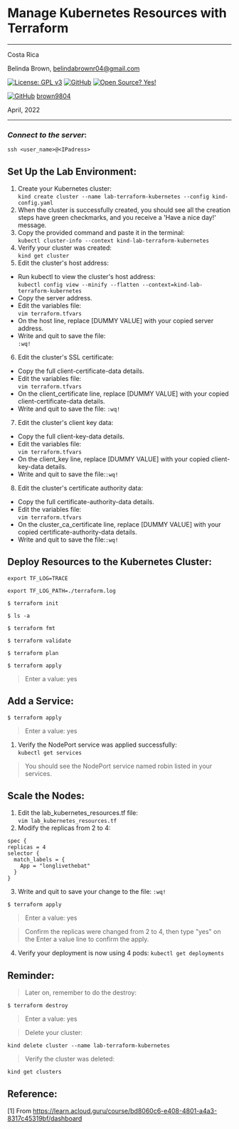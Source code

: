 # Manage Kubernetes Resources with Terraform

----------

Costa Rica

Belinda Brown, belindabrownr04@gmail.com

[![License: GPL v3](https://img.shields.io/badge/License-GPLv3-blue.svg)](https://www.gnu.org/licenses/gpl-3.0)
[![GitHub](https://badgen.net/badge/icon/github?icon=github&label)](https://github.com) [![Open Source? Yes!](https://badgen.net/badge/Open%20Source%20%3F/Yes%21/blue?icon=github)](https://github.com/Naereen/badges/)

[![GitHub](https://img.shields.io/badge/--181717?logo=github&logoColor=ffffff)](https://github.com/)
[brown9804](https://github.com/brown9804)

April, 2022

----------

### _Connect to the server_:

`ssh <user_name>@<IPadress>`

## Set Up the Lab Environment:
1. Create your Kubernetes cluster: <br/>
`kind create cluster --name lab-terraform-kubernetes --config kind-config.yaml`
2. When the cluster is successfully created, you should see all the creation steps have green checkmarks, and you receive a 'Have a nice day!' message.
3. Copy the provided command and paste it in the terminal: <br/>
`kubectl cluster-info --context kind-lab-terraform-kubernetes`
4. Verify your cluster was created: <br/>
`kind get cluster`
5. Edit the cluster's host address: <br/>
- Run kubectl to view the cluster's host address: <br/>
`kubectl config view --minify --flatten --context=kind-lab-terraform-kubernetes`
- Copy the server address.
- Edit the variables file: <br/>
`vim terraform.tfvars`
- On the host line, replace [DUMMY VALUE] with your copied server address.
- Write and quit to save the file: <br/>
`:wq!`
6. Edit the cluster's SSL certificate:
- Copy the full client-certificate-data details.
- Edit the variables file: <br/>
`vim terraform.tfvars`
- On the client_certificate line, replace [DUMMY VALUE] with your copied client-certificate-data details.
- Write and quit to save the file: `:wq!`
7. Edit the cluster's client key data:
- Copy the full client-key-data details.
- Edit the variables file: <br/>
`vim terraform.tfvars`
- On the client_key line, replace [DUMMY VALUE] with your copied client-key-data details.
- Write and quit to save the file:`:wq!`
8. Edit the cluster's certificate authority data: <br/>
- Copy the full certificate-authority-data details.
- Edit the variables file: <br/>
`vim terraform.tfvars`
- On the cluster_ca_certificate line, replace [DUMMY VALUE] with your copied certificate-authority-data details.
- Write and quit to save the file:`:wq!`


## Deploy Resources to the Kubernetes Cluster:

`export TF_LOG=TRACE`

`export TF_LOG_PATH=./terraform.log`

`$ terraform init`

`$ ls -a`

`$ terraform fmt`

`$ terraform validate`

`$ terraform plan`

`$ terraform apply`

> Enter a value: yes


## Add a Service:

`$ terraform apply`

> Enter a value: yes

1. Verify the NodePort service was applied successfully: <br/>
`kubectl get services`
> You should see the NodePort service named robin listed in your services.

## Scale the Nodes:
1. Edit the lab_kubernetes_resources.tf file: <br/>
`vim lab_kubernetes_resources.tf`
2. Modify the replicas from 2 to 4:
```
spec {
replicas = 4
selector {
  match_labels = {
    App = "longlivethebat"
  }
}
```
3. Write and quit to save your change to the file: `:wq!` 

`$ terraform apply`

> Enter a value: yes

> Confirm the replicas were changed from 2 to 4, then type "yes" on the Enter a value line to confirm the apply.
4. Verify your deployment is now using 4 pods:
`kubectl get deployments`

## Reminder:

> Later on, remember to do the destroy: <br/>

`$ terraform destroy`

> Enter a value: yes

> Delete your cluster: <br/>

`kind delete cluster --name lab-terraform-kubernetes`

> Verify the cluster was deleted: <br/>

`kind get clusters`


## Reference:

[1] From https://learn.acloud.guru/course/bd8060c6-e408-4801-a4a3-8317c45319bf/dashboard <br/>
